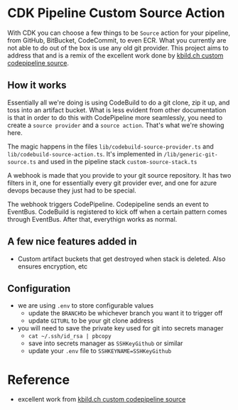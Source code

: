 # CDK Pipeline Custom Source Action

With CDK you can choose a few things to be `Source` action for your pipeline, from GitHub, BitBucket, CodeCommit, to even ECR. What you currently are not able to do out of the box is use any old git provider. This project aims to address that and is a remix of the excellent work done by [kbild.ch custom codepipeline source](https://kbild.ch/blog/2020-11-11-custom_codepipeline_source/).

## How it works

Essentially all we're doing is using CodeBuild to do a git clone, zip it up, and toss into an artifact bucket. 
What is less evident from other documentation is that in order to do this with CodePipeline more seamlessly, you need to create a `source provider` and a `source action`. That's what we're showing here.

The magic happens in the files `lib/codebuild-source-provider.ts` and `lib/codebuild-source-action.ts`. It's implemented in `/lib/generic-git-source.ts` and used in the pipeline stack `custom-source-stack.ts`

A webhook is made that you provide to your git source repository. It has two filters in it, one for essentially every git provider ever, and one for azure devops because they just had to be special.

The webhook triggers CodePipeline. Codepipeline sends an event to EventBus. CodeBuild is registered to kick off when a certain pattern comes through EventBus. After that, everythign works as normal.

## A few nice features added in
- Custom artifact buckets that get destroyed when stack is deleted. Also ensures encryption, etc

## Configuration
- we are using `.env` to store configurable values
  - update the `BRANCH`to be whichever branch you want it to trigger off
  - update `GITURL` to be your git clone address
- you will need to save the private key used for git into secrets manager
  - `cat ~/.ssh/id_rsa | pbcopy`
  - save into secrets manager as `SSHKeyGithub` or similar
  - update your `.env` file to `SSHKEYNAME=SSHKeyGithub`

# Reference
- excellent work from [kbild.ch custom codepipeline source](https://kbild.ch/blog/2020-11-11-custom_codepipeline_source/)

